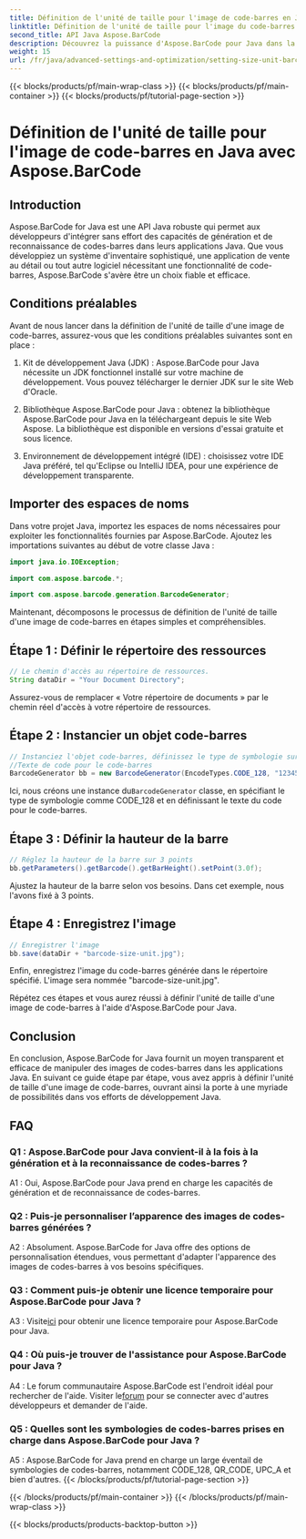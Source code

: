 ```yaml
---
title: Définition de l'unité de taille pour l'image de code-barres en Java avec Aspose.BarCode
linktitle: Définition de l'unité de taille pour l'image du code-barres
second_title: API Java Aspose.BarCode
description: Découvrez la puissance d'Aspose.BarCode pour Java dans la définition d'unités de taille précises pour les images de codes-barres. Intégration sans effort, performances robustes et possibilités de personnalisation infinies.
weight: 15
url: /fr/java/advanced-settings-and-optimization/setting-size-unit-barcode-image/
---
```


{{< blocks/products/pf/main-wrap-class >}}
{{< blocks/products/pf/main-container >}}
{{< blocks/products/pf/tutorial-page-section >}}

# Définition de l'unité de taille pour l'image de code-barres en Java avec Aspose.BarCode

## Introduction

Aspose.BarCode for Java est une API Java robuste qui permet aux développeurs d'intégrer sans effort des capacités de génération et de reconnaissance de codes-barres dans leurs applications Java. Que vous développiez un système d'inventaire sophistiqué, une application de vente au détail ou tout autre logiciel nécessitant une fonctionnalité de code-barres, Aspose.BarCode s'avère être un choix fiable et efficace.

## Conditions préalables

Avant de nous lancer dans la définition de l'unité de taille d'une image de code-barres, assurez-vous que les conditions préalables suivantes sont en place :

1. Kit de développement Java (JDK) : Aspose.BarCode pour Java nécessite un JDK fonctionnel installé sur votre machine de développement. Vous pouvez télécharger le dernier JDK sur le site Web d'Oracle.

2. Bibliothèque Aspose.BarCode pour Java : obtenez la bibliothèque Aspose.BarCode pour Java en la téléchargeant depuis le site Web Aspose. La bibliothèque est disponible en versions d'essai gratuite et sous licence.

3. Environnement de développement intégré (IDE) : choisissez votre IDE Java préféré, tel qu'Eclipse ou IntelliJ IDEA, pour une expérience de développement transparente.

## Importer des espaces de noms

Dans votre projet Java, importez les espaces de noms nécessaires pour exploiter les fonctionnalités fournies par Aspose.BarCode. Ajoutez les importations suivantes au début de votre classe Java :

```java
import java.io.IOException;

import com.aspose.barcode.*;

import com.aspose.barcode.generation.BarcodeGenerator;
```


Maintenant, décomposons le processus de définition de l'unité de taille d'une image de code-barres en étapes simples et compréhensibles.

## Étape 1 : Définir le répertoire des ressources

```java
// Le chemin d'accès au répertoire de ressources.
String dataDir = "Your Document Directory";
```

Assurez-vous de remplacer « Votre répertoire de documents » par le chemin réel d'accès à votre répertoire de ressources.

## Étape 2 : Instancier un objet code-barres

```java
// Instanciez l'objet code-barres, définissez le type de symbologie sur code128 et définissez le
//Texte de code pour le code-barres
BarcodeGenerator bb = new BarcodeGenerator(EncodeTypes.CODE_128, "1234567");
```

 Ici, nous créons une instance du`BarcodeGenerator` classe, en spécifiant le type de symbologie comme CODE_128 et en définissant le texte du code pour le code-barres.

## Étape 3 : Définir la hauteur de la barre

```java
// Réglez la hauteur de la barre sur 3 points
bb.getParameters().getBarcode().getBarHeight().setPoint(3.0f);
```

Ajustez la hauteur de la barre selon vos besoins. Dans cet exemple, nous l'avons fixé à 3 points.

## Étape 4 : Enregistrez l'image

```java
// Enregistrer l'image
bb.save(dataDir + "barcode-size-unit.jpg");
```

Enfin, enregistrez l'image du code-barres générée dans le répertoire spécifié. L'image sera nommée "barcode-size-unit.jpg".

Répétez ces étapes et vous aurez réussi à définir l'unité de taille d'une image de code-barres à l'aide d'Aspose.BarCode pour Java.

## Conclusion

En conclusion, Aspose.BarCode for Java fournit un moyen transparent et efficace de manipuler des images de codes-barres dans les applications Java. En suivant ce guide étape par étape, vous avez appris à définir l'unité de taille d'une image de code-barres, ouvrant ainsi la porte à une myriade de possibilités dans vos efforts de développement Java.

## FAQ

### Q1 : Aspose.BarCode pour Java convient-il à la fois à la génération et à la reconnaissance de codes-barres ?

A1 : Oui, Aspose.BarCode pour Java prend en charge les capacités de génération et de reconnaissance de codes-barres.

### Q2 : Puis-je personnaliser l’apparence des images de codes-barres générées ?

A2 : Absolument. Aspose.BarCode for Java offre des options de personnalisation étendues, vous permettant d'adapter l'apparence des images de codes-barres à vos besoins spécifiques.

### Q3 : Comment puis-je obtenir une licence temporaire pour Aspose.BarCode pour Java ?

 A3 : Visite[ici](https://purchase.aspose.com/temporary-license/) pour obtenir une licence temporaire pour Aspose.BarCode pour Java.

### Q4 : Où puis-je trouver de l'assistance pour Aspose.BarCode pour Java ?

 A4 : Le forum communautaire Aspose.BarCode est l'endroit idéal pour rechercher de l'aide. Visiter le[forum](https://forum.aspose.com/c/barcode/13) pour se connecter avec d'autres développeurs et demander de l'aide.

### Q5 : Quelles sont les symbologies de codes-barres prises en charge dans Aspose.BarCode pour Java ?

A5 : Aspose.BarCode for Java prend en charge un large éventail de symbologies de codes-barres, notamment CODE_128, QR_CODE, UPC_A et bien d'autres.
{{< /blocks/products/pf/tutorial-page-section >}}

{{< /blocks/products/pf/main-container >}}
{{< /blocks/products/pf/main-wrap-class >}}

{{< blocks/products/products-backtop-button >}}
